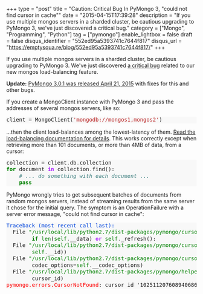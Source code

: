 +++
type = "post"
title = "Caution: Critical Bug In PyMongo 3, \"could not find cursor in cache\""
date = "2015-04-15T17:39:28"
description = "If you use multiple mongos servers in a sharded cluster, be cautious upgrading to PyMongo 3, we've just discovered a critical bug."
category = ["Mongo", "Programming", "Python"]
tag = ["pymongo"]
enable_lightbox = false
draft = false
disqus_identifier = "552ed95a5393741c7644f817"
disqus_url = "https://emptysqua.re/blog/552ed95a5393741c7644f817/"
+++

<p>If you use multiple mongos servers in a sharded cluster, be cautious upgrading to PyMongo 3. We've just discovered <a href="https://jira.mongodb.org/browse/PYTHON-898">a critical bug</a> related to our new mongos load-balancing feature.</p>
<p><strong>Update:</strong> <a href="/announcing-pymongo-3-0-1/">PyMongo 3.0.1 was released April 21, 2015</a> with fixes for this and other bugs.</p>
<p>If you create a MongoClient instance with PyMongo 3 and pass the addresses of several mongos servers, like so:</p>
<div class="codehilite" style="background: #f8f8f8"><pre style="line-height: 125%">client <span style="color: #666666">=</span> MongoClient(<span style="color: #BA2121">&#39;mongodb://mongos1,mongos2&#39;</span>)
</pre></div>


<p>...then the client load-balances among the lowest-latency of them. <a href="http://api.mongodb.org/python/current/examples/high_availability.html#mongos-load-balancing">Read the load-balancing documentation for details</a>. This works correctly except when retrieving more than 101 documents, or more than 4MB of data, from a cursor:</p>
<div class="codehilite" style="background: #f8f8f8"><pre style="line-height: 125%">collection <span style="color: #666666">=</span> client<span style="color: #666666">.</span>db<span style="color: #666666">.</span>collection
<span style="color: #008000; font-weight: bold">for</span> document <span style="color: #AA22FF; font-weight: bold">in</span> collection<span style="color: #666666">.</span>find():
    <span style="color: #408080; font-style: italic"># ... do something with each document ...</span>
    <span style="color: #008000; font-weight: bold">pass</span>
</pre></div>


<p>PyMongo wrongly tries to get subsequent batches of documents from random mongos servers, instead of streaming results from the same server it chose for the initial query. The symptom is an OperationFailure with a server error message, "could not find cursor in cache":</p>
<div class="codehilite" style="background: #f8f8f8"><pre style="line-height: 125%"><span style="color: #0044DD">Traceback (most recent call last):</span>
  File <span style="color: #008000">&quot;/usr/local/lib/python2.7/dist-packages/pymongo/cursor.py&quot;</span>, line <span style="color: #666666">968</span>, in __next__
        <span style="color: #008000; font-weight: bold">if</span> <span style="color: #008000">len</span>(<span style="color: #008000">self</span><span style="color: #666666">.</span>__data) <span style="color: #AA22FF; font-weight: bold">or</span> <span style="color: #008000">self</span><span style="color: #666666">.</span>_refresh():
  File <span style="color: #008000">&quot;/usr/local/lib/python2.7/dist-packages/pymongo/cursor.py&quot;</span>, line <span style="color: #666666">922</span>, in _refresh
        <span style="color: #008000">self</span><span style="color: #666666">.</span>__id))
  File <span style="color: #008000">&quot;/usr/local/lib/python2.7/dist-packages/pymongo/cursor.py&quot;</span>, line <span style="color: #666666">838</span>, in __send_message
        codec_options<span style="color: #666666">=</span><span style="color: #008000">self</span><span style="color: #666666">.</span>__codec_options)
  File <span style="color: #008000">&quot;/usr/local/lib/python2.7/dist-packages/pymongo/helpers.py&quot;</span>, line <span style="color: #666666">110</span>, in _unpack_response
        cursor_id)
<span style="color: #FF0000">pymongo.errors.CursorNotFound</span>: cursor id &#39;1025112076089406867&#39; not valid at server
</pre></div>
